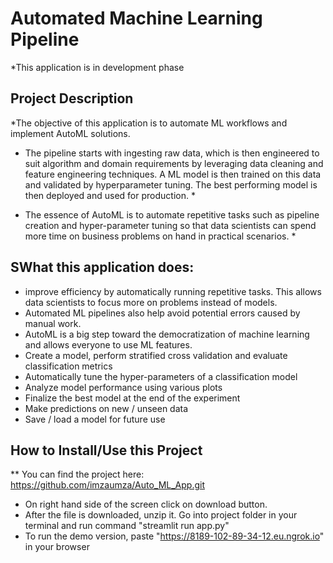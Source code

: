 # Automated Machine Learning Pipeline #
*This application is in development phase 

## Project Description ##
*The objective of this application is to automate ML workflows and implement AutoML solutions. 

* The pipeline starts with ingesting raw data, which is then engineered to suit algorithm and domain
requirements by leveraging data cleaning and feature engineering techniques. A ML model is then
trained on this data and validated by hyperparameter tuning. The best performing model is then
deployed and used for production. *

* The essence of AutoML is to automate repetitive tasks such as pipeline creation and hyper-parameter 
tuning so that data scientists can spend more time on business problems on hand in practical scenarios. *

## SWhat this application does: ##
* improve efficiency by automatically running repetitive tasks. This allows data scientists to focus more on problems instead of models.
* Automated ML pipelines also help avoid potential errors caused by manual work.
* AutoML is a big step toward the democratization of machine learning and allows everyone to use ML features.
* Create a model, perform stratified cross validation and evaluate classification metrics
* Automatically tune the hyper-parameters of a classification model
* Analyze model performance using various plots
* Finalize the best model at the end of the experiment
* Make predictions on new / unseen data
* Save / load a model for future use

## How to Install/Use this Project ##
** You can find the project here: https://github.com/imzaumza/Auto_ML_App.git 

* On right hand side of the screen click on download button.
* After the file is downloaded, unzip it. Go into project folder in your terminal and run command "streamlit run app.py"
* To run the demo version, paste "https://8189-102-89-34-12.eu.ngrok.io" in your browser
